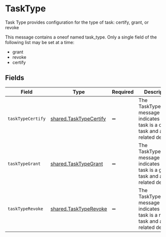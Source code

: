 # TaskType

Task Type provides configuration for the type of task: certify, grant, or revoke

This message contains a oneof named task_type. Only a single field of the following list may be set at a time:
  - grant
  - revoke
  - certify



## Fields

| Field                                                                                        | Type                                                                                         | Required                                                                                     | Description                                                                                  |
| -------------------------------------------------------------------------------------------- | -------------------------------------------------------------------------------------------- | -------------------------------------------------------------------------------------------- | -------------------------------------------------------------------------------------------- |
| `taskTypeCertify`                                                                            | [shared.TaskTypeCertify](../../../sdk/models/shared/tasktypecertify.md)                      | :heavy_minus_sign:                                                                           | The TaskTypeCertify message indicates that a task is a certify task and all related details. |
| `taskTypeGrant`                                                                              | [shared.TaskTypeGrant](../../../sdk/models/shared/tasktypegrant.md)                          | :heavy_minus_sign:                                                                           | The TaskTypeGrant message indicates that a task is a grant task and all related details.     |
| `taskTypeRevoke`                                                                             | [shared.TaskTypeRevoke](../../../sdk/models/shared/tasktyperevoke.md)                        | :heavy_minus_sign:                                                                           | The TaskTypeRevoke message indicates that a task is a revoke task and all related details.   |